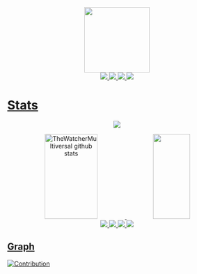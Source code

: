 <div align="center">  
<img src="https://www.discordianos.com/uploads/monthly_2020_04/34afe6f180c7a3005fc074aaebebf3a2.gif.4c8789e456e97e4ffca112b6b493f8b6.gif" width="150" height="150" />
</div>

<div align="center">  
<a href="https://thewatchermultiversal.github.io/Blog/about.html" target="_blank"><img src="https://img.shields.io/badge/-Facebook-1a61ff?style=for-the-badge&logo=facebook&logoColor=white"</a>
<a href="https://www.reddit.com/user/ThePenguinUniverse" target="_blank"><img src="https://img.shields.io/badge/-Reddit-f1753a?style=for-the-badge&logo=reddit&logoColor=white"</a>
<a href="https://thewatchermultiversal.github.io/Blog/about.html" target="_blank"><img src="https://img.shields.io/badge/-Twitter-40c0f1?style=for-the-badge&logo=twitter&logoColor=white"</a>
<a href="https://thewatchermultiversal.github.io/Blog/about.html" target="_blank"><img src="https://img.shields.io/badge/-Instagram-%23E4405F?style=for-the-badge&logo=instagram&logoColor=white"</a>
</div>

<!---
TheWatcherMultiversal/TheWatcherMultiversal is a ✨ special ✨ repository because its `README.md` (this file) appears on your GitHub profile.
You can click the Preview link to take a look at your changes.
--->
# Stats

<p align="center">
  <img src="https://github-profile-trophy.vercel.app/?username=TheWatcherMultiversal&theme=gruvbox&row=2&no-bg=true&column=6&margin-w=15&margin-h=15" />
</p>

<div align="center">  
  <img width="49%" height="195px" src="https://github-readme-stats.vercel.app/api?username=TheWatcherMultiversal&show_icons=true&count_private=true&hide_border=true&title_color=ffdd7f&icon_color=ff7f7f&text_color=c3f4ff&bg_color=0d1117" alt="TheWatcherMultiversal github stats" /> 
  <img width="41%" height="195px" src="https://github-readme-stats.vercel.app/api/top-langs/?username=TheWatcherMultiversal&layout=compact&hide_border=true&title_color=ffdd7f&text_color=c3f4ff&bg_color=0d1117" />
</div>

<div align="center">  
<a href="https://thewatchermultiversal.github.io/Blog/about.html" target="_blank"><img src="https://img.shields.io/badge/-Linux-1e1f20?style=for-the-badge&logo=linux&logoColor=yellow"</a>
<a href="https://www.reddit.com/user/ThePenguinUniverse" target="_blank"><img src="https://img.shields.io/badge/-Python-040040?style=for-the-badge&logo=python&logoColor=green"</a>
<a href="https://thewatchermultiversal.github.io/Blog/about.html" target="_blank"><img src="https://img.shields.io/badge/-Html-542300?style=for-the-badge&logo=html5&logoColor=orange"</a>
<a href="https://thewatchermultiversal.github.io/Blog/about.html" target="_blank"><img src="https://img.shields.io/badge/-Css-024550?style=for-the-badge&logo=css3&logoColor=cyan"</a>
</div>
  
## Graph

![Contribution](https://activity-graph.herokuapp.com/graph?username=TheWatcherMultiversal&theme=elegant&hide_border=true&area=true)
